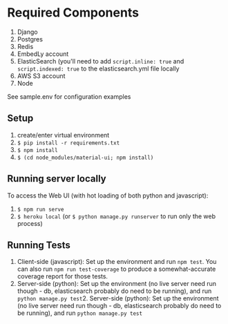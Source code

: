 # Required Components
1) Django
2) Postgres
3) Redis
4) EmbedLy account
5) ElasticSearch (you'll need to add `script.inline: true` and `script.indexed: true` to the elasticsearch.yml file locally
6) AWS S3 account
7) Node

See sample.env for configuration examples

## Setup
1. create/enter virtual environment
2. `$ pip install -r requirements.txt`
3. `$ npm install`
4. `$ (cd node_modules/material-ui; npm install)`

## Running server locally
To access the Web UI (with hot loading of both python and javascript):
1. `$ npm run serve`
2. `$ heroku local` (or `$ python manage.py runserver` to run only the web process)

## Running Tests
1. Client-side (javascript): Set up the environment and run `npm test`. You can also run `npm run test-coverage` to produce a somewhat-accurate coverage report for those tests.
2. Server-side (python): Set up the environment (no live server need run though - db, elasticsearch probably do need to be running), and run `python manage.py test`2. Server-side (python): Set up the environment (no live server need run though - db, elasticsearch probably do need to be running), and run `python manage.py test`
